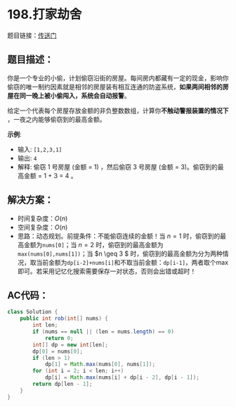 # 198.打家劫舍
题目链接：[传送门](https://leetcode-cn.com/problems/house-robber/)

## 题目描述：
你是一个专业的小偷，计划偷窃沿街的房屋。每间房内都藏有一定的现金，影响你偷窃的唯一制约因素就是相邻的房屋装有相互连通的防盗系统，**如果两间相邻的房屋在同一晚上被小偷闯入，系统会自动报警**。

给定一个代表每个房屋存放金额的非负整数数组，计算你**不触动警报装置的情况下** ，一夜之内能够偷窃到的最高金额。

**示例**:
- 输入: `[1,2,3,1]`
- 输出: `4`
- 解释: 偷窃 1 号房屋 (金额 = 1) ，然后偷窃 3 号房屋 (金额 = 3)。偷窃到的最高金额 = 1 + 3 = 4 。

## 解决方案：
- 时间复杂度：$O(n)$
- 空间复杂度：$O(n)$
- 思路：动态规划。前提条件：不能偷窃连续的金额！当 $n=1$ 时，偷窃到的最高金额为`nums[0]`；当 $n=2$ 时，偷窃到的最高金额为`max(nums[0],nums[1])`；当 $n \geq 3 $ 时，偷窃到的最高金额为分为两种情况，取当前金额为`dp[i-2]+nums[i]`和不取当前金额：`dp[i-1]`，两者取个max即可。若采用记忆化搜索需要保存一对状态，否则会出错或超时！

## AC代码：
```java
class Solution {
	public int rob(int[] nums) {
		int len;
		if (nums == null || (len = nums.length) == 0)
			return 0;
		int[] dp = new int[len];
		dp[0] = nums[0];
		if (len > 1)
			dp[1] = Math.max(nums[0], nums[1]);
		for (int i = 2; i < len; i++)
			dp[i] = Math.max(nums[i] + dp[i - 2], dp[i - 1]);
		return dp[len - 1];
	}
}
```